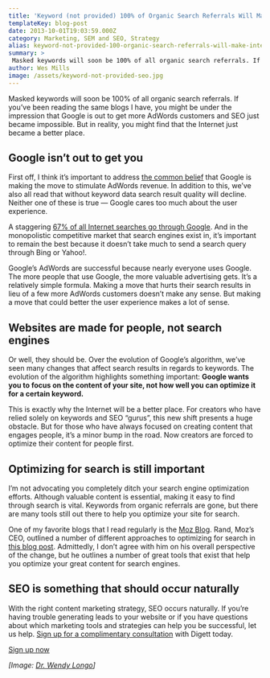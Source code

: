 ```yaml
---
title: 'Keyword (not provided) 100% of Organic Search Referrals Will Make the Internet a Better Place'
templateKey: blog-post
date: 2013-10-01T19:03:59.000Z
category: Marketing, SEM and SEO, Strategy
alias: keyword-not-provided-100-organic-search-referrals-will-make-internet-better-place
summary: > 
 Masked keywords will soon be 100% of all organic search referrals. If you’ve been reading the same blogs I have, you might be under the impression that Google is out to get more AdWords customers and SEO just became impossible. But in reality, you might find that the Internet just became a better place.
author: Wes Mills
image: /assets/keyword-not-provided-seo.jpg
---
```


Masked keywords will soon be 100% of all organic search referrals. If you’ve been reading the same blogs I have, you might be under the impression that Google is out to get more AdWords customers and SEO just became impossible. But in reality, you might find that the Internet just became a better place.

Google isn’t out to get you
---------------------------

First off, I think it’s important to address [the common belief](http://www.practicalecommerce.com/articles/59113-Understanding-Google-Keyword-Not-Provided-Data) that Google is making the move to stimulate AdWords revenue. In addition to this, we’ve also all read that without keyword data search result quality will decline. Neither one of these is true — Google cares too much about the user experience. 

A staggering [67% of all Internet searches go through Google](http://www.comscore.com/Insights/Press-Releases/2013/8/comScore-Releases-July-2013-US-Search-Engine-Rankings). And in the monopolistic competitive market that search engines exist in, it’s important to remain the best because it doesn’t take much to send a search query through Bing or Yahoo!.

Google’s AdWords are successful because nearly everyone uses Google. The more people that use Google, the more valuable advertising gets. It’s a relatively simple formula. Making a move that hurts their search results in lieu of a few more AdWords customers doesn’t make any sense. But making a move that could better the user experience makes a lot of sense.

Websites are made for people, not search engines
------------------------------------------------

Or well, they should be. Over the evolution of Google’s algorithm, we’ve seen many changes that affect search results in regards to keywords. The evolution of the algorithm highlights something important: **Google wants you to focus on the content of your site, not how well you can optimize it for a certain keyword.**

This is exactly why the Internet will be a better place. For creators who have relied solely on keywords and SEO “gurus”, this new shift presents a huge obstacle. But for those who have always focused on creating content that engages people, it’s a minor bump in the road. Now creators are forced to optimize their content for people first.

Optimizing for search is still important 
-----------------------------------------

I’m not advocating you completely ditch your search engine optimization efforts. Although valuable content is essential, making it easy to find through search is vital. Keywords from organic referrals are gone, but there are many tools still out there to help you optimize your site for search.

One of my favorite blogs that I read regularly is the [Moz Blog](https://moz.com/blog). Rand, Moz’s CEO, outlined a number of different approaches to optimizing for search in [this blog post](https://moz.com/blog/100-percent-keyword-not-provided-whiteboard-tuesday). Admittedly, I don’t agree with him on his overall perspective of the change, but he outlines a number of great tools that exist that help you optimize your great content for search engines.

SEO is something that should occur naturally
--------------------------------------------

With the right content marketing strategy, SEO occurs naturally. If you’re having trouble generating leads to your website or if you have questions about which marketing tools and strategies can help you be successful, let us help. [Sign up for a complimentary consultation](/contact) with Digett today.

[Sign up now](/contact)

_\[Image: [Dr. Wendy Longo](http://www.flickr.com/photos/7228825@N05/481343955/in/photolist-Jx1MH-MPHno-22UWrP-23trJ7-2KdjXh-32GVBn-3QygvS-494Z2q-4rhmkM-4riZWh-4tKE5a-4EdWm2-4MrK1u-4P15iY-4TpdA7-53gD1G-53M5tX-55QxUj-567LN3-57UYmT-58DF6g-5dEf6w-5gb4Jd-5hGAv9-5u5XXT-5wyd2j-5JVo7U-5LsFJZ-5QkmED-662Gv6-66LMu1-69WmqQ-6aT3y4-6kgH39-6mH4p7-6zz156-6GMkQs-7iRJWx-7iRKX4-cpwuvu-fwoCwr-gevmsd-gdavmZ-ghWjGP-d4ovKN-8akqjd-cq8zTo-auEjA1-8RVu1X-aZhxUt-9dXCE7)\]_